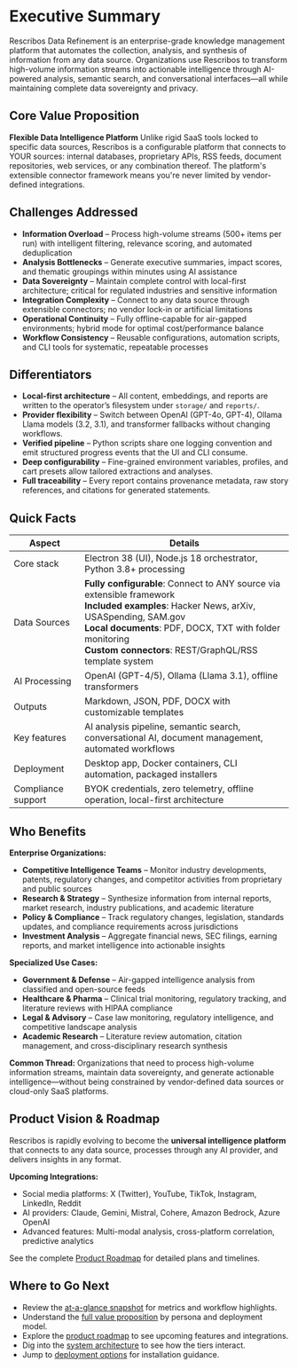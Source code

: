 # Executive Summary

Rescribos Data Refinement is an enterprise-grade knowledge management platform that automates the collection, analysis, and synthesis of information from any data source. Organizations use Rescribos to transform high-volume information streams into actionable intelligence through AI-powered analysis, semantic search, and conversational interfaces—all while maintaining complete data sovereignty and privacy.

## Core Value Proposition

**Flexible Data Intelligence Platform**
Unlike rigid SaaS tools locked to specific data sources, Rescribos is a configurable platform that connects to YOUR sources: internal databases, proprietary APIs, RSS feeds, document repositories, web services, or any combination thereof. The platform's extensible connector framework means you're never limited by vendor-defined integrations.

## Challenges Addressed

- **Information Overload** – Process high-volume streams (500+ items per run) with intelligent filtering, relevance scoring, and automated deduplication
- **Analysis Bottlenecks** – Generate executive summaries, impact scores, and thematic groupings within minutes using AI assistance
- **Data Sovereignty** – Maintain complete control with local-first architecture; critical for regulated industries and sensitive information
- **Integration Complexity** – Connect to any data source through extensible connectors; no vendor lock-in or artificial limitations
- **Operational Continuity** – Fully offline-capable for air-gapped environments; hybrid mode for optimal cost/performance balance
- **Workflow Consistency** – Reusable configurations, automation scripts, and CLI tools for systematic, repeatable processes

## Differentiators

- **Local-first architecture** – All content, embeddings, and reports are written to the operator’s filesystem under `storage/` and `reports/`.
- **Provider flexibility** – Switch between OpenAI (GPT-4o, GPT-4), Ollama Llama models (3.2, 3.1), and transformer fallbacks without changing workflows.
- **Verified pipeline** – Python scripts share one logging convention and emit structured progress events that the UI and CLI consume.
- **Deep configurability** – Fine-grained environment variables, profiles, and cart presets allow tailored extractions and analyses.
- **Full traceability** – Every report contains provenance metadata, raw story references, and citations for generated statements.

## Quick Facts

| Aspect | Details |
|--------|---------|
| Core stack | Electron 38 (UI), Node.js 18 orchestrator, Python 3.8+ processing |
| Data Sources | **Fully configurable**: Connect to ANY source via extensible framework<br>**Included examples**: Hacker News, arXiv, USASpending, SAM.gov<br>**Local documents**: PDF, DOCX, TXT with folder monitoring<br>**Custom connectors**: REST/GraphQL/RSS template system |
| AI Processing | OpenAI (GPT-4/5), Ollama (Llama 3.1), offline transformers |
| Outputs | Markdown, JSON, PDF, DOCX with customizable templates |
| Key features | AI analysis pipeline, semantic search, conversational AI, document management, automated workflows |
| Deployment | Desktop app, Docker containers, CLI automation, packaged installers |
| Compliance support | BYOK credentials, zero telemetry, offline operation, local-first architecture |

## Who Benefits

**Enterprise Organizations:**
- **Competitive Intelligence Teams** – Monitor industry developments, patents, regulatory changes, and competitor activities from proprietary and public sources
- **Research & Strategy** – Synthesize information from internal reports, market research, industry publications, and academic literature
- **Policy & Compliance** – Track regulatory changes, legislation, standards updates, and compliance requirements across jurisdictions
- **Investment Analysis** – Aggregate financial news, SEC filings, earning reports, and market intelligence into actionable insights

**Specialized Use Cases:**
- **Government & Defense** – Air-gapped intelligence analysis from classified and open-source feeds
- **Healthcare & Pharma** – Clinical trial monitoring, regulatory tracking, and literature reviews with HIPAA compliance
- **Legal & Advisory** – Case law monitoring, regulatory intelligence, and competitive landscape analysis
- **Academic Research** – Literature review automation, citation management, and cross-disciplinary research synthesis

**Common Thread:**
Organizations that need to process high-volume information streams, maintain data sovereignty, and generate actionable intelligence—without being constrained by vendor-defined data sources or cloud-only SaaS platforms.

## Product Vision & Roadmap

Rescribos is rapidly evolving to become the **universal intelligence platform** that connects to any data source, processes through any AI provider, and delivers insights in any format.

**Upcoming Integrations:**
- Social media platforms: X (Twitter), YouTube, TikTok, Instagram, LinkedIn, Reddit
- AI providers: Claude, Gemini, Mistral, Cohere, Amazon Bedrock, Azure OpenAI
- Advanced features: Multi-modal analysis, cross-platform correlation, predictive analytics

See the complete [Product Roadmap](../ROADMAP.md) for detailed plans and timelines.

## Where to Go Next

- Review the [at-a-glance snapshot](at-a-glance.md) for metrics and workflow highlights.
- Understand the [full value proposition](value-proposition.md) by persona and deployment model.
- Explore the [product roadmap](../ROADMAP.md) to see upcoming features and integrations.
- Dig into the [system architecture](../architecture/README.md) to see how the tiers interact.
- Jump to [deployment options](../deployment/README.md) for installation guidance.
